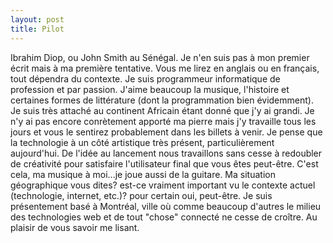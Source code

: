 ```yaml
---
layout: post
title: Pilot
---
```


Ibrahim Diop, ou John Smith au Sénégal. Je n'en suis pas à mon premier écrit mais à ma première tentative. 
Vous me lirez en anglais ou en français, tout dépendra du contexte. Je suis programmeur informatique de profession et par passion. J'aime beaucoup la musique, l'histoire et certaines formes de littérature (dont la programmation bien évidemment). Je suis très attaché au continent Africain étant donné que j'y ai grandi. Je n'y ai pas encore conrètement apporté ma pierre mais j'y travaille tous les jours et vous le sentirez probablement dans les billets à venir. 
Je pense que la technologie à un côté artistique très présent, particulièrement aujourd'hui. De l'idée au lancement nous travaillons sans cesse à redoubler de créativité pour satisfaire l'utilisateur final que vous êtes peut-être. C'est cela, ma musique à moi...je joue aussi de la guitare. 
Ma situation géographique vous dites? est-ce vraiment important vu le contexte actuel (technologie, internet, etc.)? pour certain oui, peut-être. Je suis présentement basé à Montréal, ville où comme beaucoup d'autres le milieu des technologies web et de tout "chose" connecté ne cesse de croître.
Au plaisir de vous savoir me lisant.